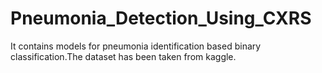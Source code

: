 # Pneumonia_Detection_Using_CXRS
It contains models for pneumonia identification based binary classification.The dataset has been taken from kaggle.
